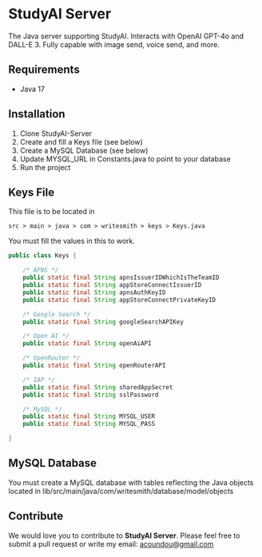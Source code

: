 # StudyAI Server

The Java server supporting StudyAI. Interacts with OpenAI GPT-4o and DALL-E 3. Fully capable with image send, voice send, and more.

## Requirements

- Java 17

## Installation

1. Clone StudyAI-Server
2. Create and fill a Keys file (see below)
3. Create a MySQL Database (see below)
4. Update MYSQL_URL in Constants.java to point to your database
5. Run the project

## Keys File
This file is to be located in 
```
src > main > java > com > writesmith > keys > Keys.java
```
You must fill the values in this to work.
```java
public class Keys {

    /* APNS */
    public static final String apnsIssuerIDWhichIsTheTeamID
    public static final String appStoreConnectIssuerID
    public static final String apnsAuthKeyID
    public static final String appStoreConnectPrivateKeyID

    /* Google Search */
    public static final String googleSearchAPIKey

    /* Open AI */
    public static final String openAiAPI

    /* OpenRouter */
    public static final String openRouterAPI

    /* IAP */
    public static final String sharedAppSecret
    public static final String sslPassword

    /* MySQL */
    public static final String MYSQL_USER
    public static final String MYSQL_PASS

}
```

## MySQL Database
You must create a MySQL database with tables reflecting the Java objects located in lib/src/main/java/com/writesmith/database/model/objects

## Contribute

We would love you to contribute to **StudyAI Server**. Please feel free to submit a pull request or write my email: acoundou@gmail.com
